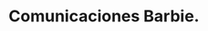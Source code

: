 ---
title: "Comunicaciones Barbie."
url: /bogota/comunicaciones-barbie/
shop: material de oficina
---
